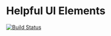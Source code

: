 # Helpful UI Elements

[![Build Status](https://travis-ci.org/HelpfulHuman/HelpfulUI-Elements.svg)](https://travis-ci.org/HelpfulHuman/HelpfulUI-Elements)
